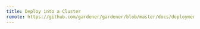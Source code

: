 ```yaml
---
title: Deploy into a Cluster
remote: https://github.com/gardener/gardener/blob/master/docs/deployment/kubernetes.md
---
```

